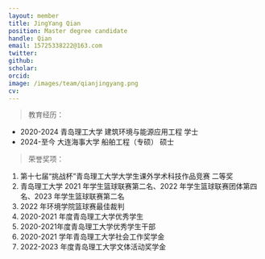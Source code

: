 ```yaml
---
layout: member
title: JingYang Qian
position: Master degree candidate
handle: Qian
email: 15725338222@163.com
twitter: 
github: 
scholar:
orcid: 
image: /images/team/qianjingyang.png
cv: 
---
```


> 教育经历：

- 2020-2024 青岛理工大学 建筑环境与能源应用工程 学士
- 2024-至今 大连海事大学 船舶工程（专硕） 硕士

> 荣誉奖项：

1. 第十七届“挑战杯”青岛理工大学大学生课外学术科技作品竞赛 二等奖
2. 青岛理工大学 2021 年学生篮球联赛第二名、2022 年学生篮球联赛团体第四名、2023 年学生篮球联赛第二名 
3. 2022 年环境学院篮球赛最佳裁判 
4. 2020-2021 年度青岛理工大学优秀学生
5. 2020-2021年度青岛理工大学优秀学生干部
6. 2020-2021 学年青岛理工大学社会工作奖学金 
7. 2022-2023 年度青岛理工大学文体活动奖学金